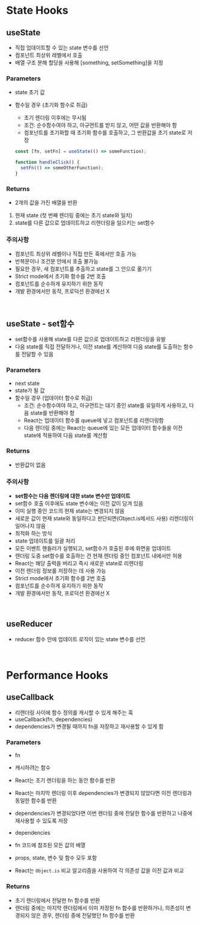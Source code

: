 # State Hooks

## useState

- 직접 업데이트할 수 있는 state 변수를 선언
- 컴포넌트 최상위 레벨에서 호출
- 배열 구조 분해 할당을 사용해 [something, setSomething]을 지정

### Parameters

- state 초기 값
- 함수일 경우 (초기화 함수로 취급)

  - 초기 렌더링 이후에는 무시됨
  - 조건: 순수함수여야 하고, 아규먼트를 받지 않고, 어떤 값을 반환해야 함
  - 컴포넌트를 초기화할 때 초기화 함수를 호출하고, 그 반환값을 초기 state로 저장

  ```js
  const [fn, setFn] = useState(() => someFunction);

  function handleClick() {
    setFn(() => someOtherFunction);
  }
  ```

### Returns

- 2개의 값을 가진 배열을 반환

1. 현재 state (첫 번째 렌더링 중에는 초기 state와 일치)
2. state를 다른 값으로 업데이트하고 리렌더링을 일으키는 set함수

### 주의사항

- 컴포넌트 최상위 레벨이나 직접 만든 훅에서만 호출 가능
- 반복문이나 조건문 안에서 호출 불가능
- 필요한 경우, 새 컴포넌트를 추출하고 state를 그 안으로 옮기기
- Strict mode에서 초기화 함수를 2번 호출
- 컴포넌트를 순수하게 유지하기 위한 동작
- 개발 환경에서만 동작, 프로덕션 환경에선 X

<br>

## useState - set함수

- set함수를 사용해 state를 다른 값으로 업데이트하고 리렌더링을 유발
- 다음 state를 직접 전달하거나, 이전 state를 계산하여 다음 state를 도출하는 함수를 전달할 수 있음

### Parameters

- next state
- state가 될 값
- 함수일 경우 (업데이터 함수로 취급)
  - 조건: 순수함수여야 하고, 아규먼트는 대기 중인 state를 유일하게 사용하고, 다음 state를 반환해야 함
  - React는 업데이터 함수를 queue에 넣고 컴포넌트를 리렌더링함
  - 다음 렌더링 중에는 React는 queue에 있는 모든 업데이터 함수들을 이전 state에 적용하여 다음 state를 계산함

### Returns

- 반환값이 없음

### 주의사항

- **set함수는 다음 렌더링에 대한 state 변수만 업데이트**
- set함수 호출 이후에도 state 변수에는 이전 값이 담겨 있음
- 이미 실행 중인 코드의 현재 state는 변경되지 않음
- 새로운 값이 현재 state와 동일하다고 판단되면(Object.is메서드 사용) 리렌더링이 일어나지 않음
- 최적화 하는 방식
- state 업데이트를 일괄 처리
- 모든 이벤트 핸들러가 실행되고, set함수가 호출된 후에 화면을 업데이트
- 렌더링 도중 set함수를 호출하는 건 현재 렌더링 중인 컴포넌트 내에서만 허용
- React는 해당 출력을 버리고 즉시 새로운 state로 리렌더링
- 이전 렌더링 정보를 저장하는 데 사용 가능
- Strict mode에서 초기화 함수를 2번 호출
- 컴포넌트를 순수하게 유지하기 위한 동작
- 개발 환경에서만 동작, 프로덕션 환경에선 X

<br>

## useReducer

- reducer 함수 안에 업데이트 로직이 있는 state 변수를 선언

<br>

# Performance Hooks

## useCallback

- 리렌더링 사이에 함수 정의를 캐시할 수 있게 해주는 훅
- useCallback(fn, dependencies)
- dependencies가 변경될 때까지 fn을 저장하고 재사용할 수 있게 함

### Parameters

- fn

- 캐시하려는 함수
- React는 초기 렌더링을 하는 동안 함수를 반환
- React는 마지막 렌더링 이후 dependencies가 변경되지 않았다면 이전 렌더링과 동일한 함수를 반환
- dependencies가 변경되었다면 이번 렌더링 중에 전달한 함수를 반환하고 나중에 재사용할 수 있도록 저장

- dependencies
- fn 코드에 참조된 모든 값의 배열
- props, state, 변수 및 함수 모두 포함
- React는 `Object.is` 비교 알고리즘을 사용하여 각 의존성 값을 이전 값과 비교

### Returns

- 초기 렌더링에서 전달한 fn 함수를 반환
- 렌더링 중에는 마지막 렌더링에서 이미 저장된 fn 함수를 반환하거나, 의존성이 변경되지 않은 경우, 렌더링 중에 전달했던 fn 함수를 반환

```

```
